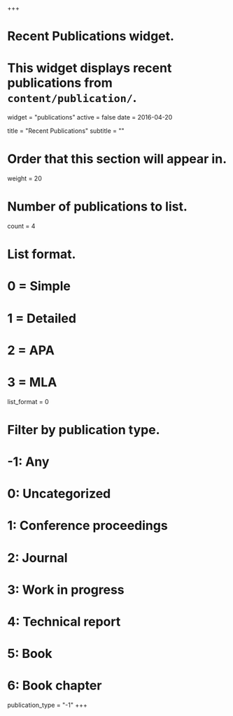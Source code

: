 +++
# Recent Publications widget.
# This widget displays recent publications from `content/publication/`.
widget = "publications"
active = false
date = 2016-04-20

title = "Recent Publications"
subtitle = ""

# Order that this section will appear in.
weight = 20

# Number of publications to list.
count = 4

# List format.
#   0 = Simple
#   1 = Detailed
#   2 = APA
#   3 = MLA
list_format = 0

# Filter by publication type.
# -1: Any
#  0: Uncategorized
#  1: Conference proceedings
#  2: Journal
#  3: Work in progress
#  4: Technical report
#  5: Book
#  6: Book chapter
publication_type = "-1"
+++

